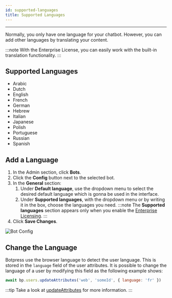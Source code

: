 ```yaml
---
id: supported-languages
title: Supported Languages
---
```


--------------------

Normally, you only have one language for your chatbot. However, you can add other languages by translating your content. 

:::note
With the Enterprise License, you can easily work with the built-in translation functionality.
:::

## Supported Languages

- Arabic
- Dutch
- English
- French
- German
- Hebrew
- Italian
- Japanese
- Polish
- Portuguese
- Russian
- Spanish

## Add a Language

1. In the Admin section, click **Bots**.
2. Click the **Config** button next to the selected bot.
3. In the **General** section:
    1. Under **Default language**, use the dropdown menu to select the desired default language which is gonna be used in the interface.
    2. Under **Supported languages**, with the dropdown menu or by writing it in the box, choose the languages you need.
    :::note
    The **Supported languages** section appears only when you enable the [Enterprise Licensing](/enterprise/licensing/enterprise-licensing).
    :::
4. Click **Save Changes**.

![Bot Config](/assets/i18n-configs.png)

## Change the Language

Botpress use the browser language to detect the user language. This is stored in the `language` field of the user attributes. It is possible to change the language of a user by modifying this field as the following example shows:
     
```js
await bp.users.updateAttributes('web', 'someId', { language: 'fr' })
```

:::tip
Take a look at [updateAttributes](https://botpress.com/reference/modules/_botpress_sdk_.users.html#updateattributes) for more information.
:::